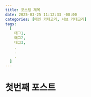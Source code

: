 ```yaml
---
title: 포스팅 제목
date: 2025-03-25 11:12:33 -08:00
categories: [메인 카테고리, 서브 카테고리]
tags:
  [
    태그1,
    태그2,
    태그3,
    .
    .
    .
  ]
---
```


# 첫번째 포스트